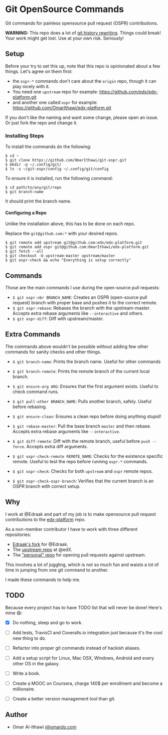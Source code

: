 # Git OpenSource Commands
Git commands for painless opensource pull request (OSPR) contributions.

**WARNING:** This repo does a lot of
[git history rewriting](https://git-scm.com/book/en/v2/Git-Tools-Rewriting-History).
Things could break! Your work might get lost. Use at your own risk.
Seriously!

## Setup
Before your try to set this up, note that this repo is opinionated about a few
things. Let's agree on them first:

 - the `ospr-*` commands don't care about the `origin` repo,
   though it can play nicely with it.
 - You need one `upstream` repo for example:
   https://github.com/edx/edx-platform.git
 - and another one called `ospr` for example:
   https://github.com/OmarIthawi/edx-platform.git

If you don't like the naming and want some change, please open an issue.
Or just fork the repo and change it.

### Installing Steps
To install the commands do the following:

```
$ cd ~
$ git clone https://github.com/OmarIthawi/git-ospr.git
$ mkdir -p ~/.config/git/
$ ln -s ~/git-ospr/config ~/.config/git/config
```

To ensure it is installed, run the following command:
```
$ cd path/to/any/git/repo
$ git branch-name
```

It should print the branch name.

#### Configuring a Repo
Unlike the installation above, this has to be done on each repo.

Replace the `git@github.com:*` with your desired repos.

```
$ git remote add upstream git@github.com:edx/edx-platform.git
$ git remote add ospr git@github.com:OmarIthawi/edx-platform.git
$ git fetch --all
$ git checkout -b upstream-master upstream/master
$ git ospr-check && echo "Everything is setup correctly"
```

## Commands
Those are the main commands I use during the open-source pull requests:

 - `$ git ospr-nbr BRANCH_NAME`: Creates an OSPR (open-source
   pull request) branch with proper base and pushes it to the correct remote.
 - `$ git ospr-rebase`: Rebases the branch with the upstream-master. Accepts extra rebase arguments like `--interactive`
   and others.
 - `$ git ospr-diff`: Diff with upstream/master.

## Extra Commands
The commands above wouldn't be possible without adding few other commands
for sanity checks and other things.

  - `$ git branch-name`: Prints the branch name. Useful for other commands

  - `$ git branch-remote`: Prints the remote branch of the current local branch.

  - `$ git ensure-arg ARG`: Ensures that the first argument exists.
    Useful to check command runs.

  - `$ git pull-other BRANCH_NAME`: Pulls another branch, safely.
    Useful before rebasing.

  - `$ git ensure-clean`: Ensures a clean repo before doing anything stupid!

  - `$ git rebase-master`: Pull the base branch `master` and then rebase.
    Accepts extra rebase arguments like `--interactive`.

  - `$ git diff-remote`: Diff with the remote branch, useful before
    `push --force`. Accepts extra diff arguments.

  - `$ git ospr-check-remote REMOTE_NAME`: Checks for the existence specific
    remote. Useful to test the repo before running `ospr-*` commands.

  - `$ git ospr-check`: Checks for both `upstream` and `ospr` remote repos.

  - `$ git ospr-check-ospr-branch`: Verifies that the current branch is an
    OSPR branch with correct setup.

## Why
I work at @Edraak and part of my job is to make opensource pull request
contributions to the [edx-platform](https://github.com/edx/edx-platform) repo.

As a non-member contributor I have to work with three different repositories:

 - [Edraak's fork](https://github.com/Edraak/edx-platform) for @Edraak.
 - The [upstream repo](https://github.com/edx/edx-platform) at @edX.
 - The ["personal" repo](https://github.com/OmarIthawi/edx-platform)
   for opening pull requests against upstream.

This involves a lot of juggling, which is not so much fun and waists a
lot of time in jumping from one git command to another.

I made these commands to help me.

## TODO
Because every project has to have TODO list that will never be done! Here's
mine 😄:

 - [x] Do nothing, sleep and go to work.
 - [ ] Add tests, TravisCI and Coveralls.io integration just because it's
   the cool new thing to do.
 - [ ] Refactor into proper git commands instead of hackish aliases.
 - [ ] Add a setup script for Linux, Mac OSX, Windows, Android and every
   other OS in the galaxy.
 - [ ] Write a book.
 - [ ] Create a MOOC on Coursera, charge 140$ per enrollment and
   become a millionaire.
 - [ ] Create a better version management tool than git.


## Author

 - Omar Al-Ithawi <i@omardo.com>
